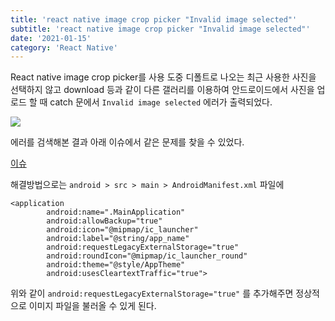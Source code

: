 ```yaml
---
title: 'react native image crop picker "Invalid image selected"'
subtitle: 'react native image crop picker "Invalid image selected"'
date: '2021-01-15'
category: 'React Native'
---
```


React native image crop picker를 사용 도중 디폴트로 나오는 최근 사용한 사진을 선택하지 않고 download 등과 같이 다른 갤러리를 이용하여 안드로이드에서 사진을 업로드 할 때 catch 문에서 `Invalid image selected` 에러가 출력되었다.

![](https://images.velog.io/images/hojin9622/post/6843afbf-8939-44df-9134-4a77497814fb/code.png)

에러를 검색해본 결과 아래 이슈에서 같은 문제를 찾을 수 있었다.

[이슈](https://github.com/ivpusic/react-native-image-crop-picker/issues/1377)

해결방법으로는 `android > src > main > AndroidManifest.xml` 파일에

```
<application
        android:name=".MainApplication"
        android:allowBackup="true"
        android:icon="@mipmap/ic_launcher"
        android:label="@string/app_name"
        android:requestLegacyExternalStorage="true"
        android:roundIcon="@mipmap/ic_launcher_round"
        android:theme="@style/AppTheme"
        android:usesCleartextTraffic="true">
```

위와 같이 `android:requestLegacyExternalStorage="true"` 를 추가해주면 정상적으로 이미지 파일을 불러올 수 있게 된다.
